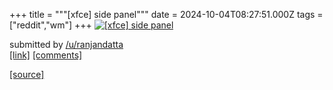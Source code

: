 +++
title = """[xfce] side panel"""
date = 2024-10-04T08:27:51.000Z
tags = ["reddit","wm"]
+++
[![[xfce] side panel](https://preview.redd.it/m5a28n9c9psd1.png?width=640&crop=smart&auto=webp&s=405c261a4d257eedd332edfb41e0b10bb2e42527 "[xfce] side panel")](https://www.reddit.com/r/unixporn/comments/1fvub0i/xfce_side_panel/)

submitted by [/u/ranjandatta](https://www.reddit.com/user/ranjandatta)  
[\[link\]](https://i.redd.it/m5a28n9c9psd1.png) [\[comments\]](https://www.reddit.com/r/unixporn/comments/1fvub0i/xfce_side_panel/)

[[source]](https://www.reddit.com/r/unixporn/comments/1fvub0i/xfce_side_panel/)
